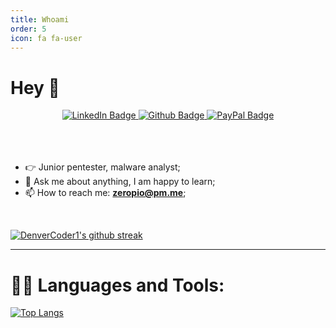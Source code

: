 ```yaml
---
title: Whoami
order: 5
icon: fa fa-user
---
```


# Hey 👋

<div id="badges" align="center">
      <a href="https://www.linkedin.com/in/emilio-s%C3%A1nchez-garc%C3%ADa/">
        <img src="https://img.shields.io/badge/LinkedIn-blue?style=for-the-badge&logo=linkedin&logoColor=white"
          alt="LinkedIn Badge" />
      </a>
      <a href="https://github.com/zeropio">
        <img src="https://img.shields.io/badge/Github-black?style=for-the-badge&logo=github&logoColor=white"
          alt="Github Badge" />
      </a>
      <a href="https://paypal.me/emiliosang">
        <img src="https://img.shields.io/badge/PayPal-blue?style=for-the-badge&logo=paypal&logoColor=white"
          alt="PayPal Badge" />
      </a>
    </div>
<br />
<br />
<br />
  
- 👉 Junior pentester, malware analyst;<br />
- 💬 Ask me about anything, I am happy to learn;<br />
- 📫 How to reach me: **<a href="mailto: zeropio@pm.me">zeropio@pm.me</a>**;

<br>

[![DenverCoder1's github streak](https://github-readme-streak-stats.herokuapp.com/?user=zeropio&theme=blue-green)](https://github.com/DenverCoder1/github-readme-streak-stats)

---

# 👨‍💻 Languages and Tools:

[![Top Langs](https://github-readme-stats.vercel.app/api/top-langs/?username=zeropio&layout=compacto&theme=blue-green)](https://github.com/anuraghazra/github-readme-stats)
